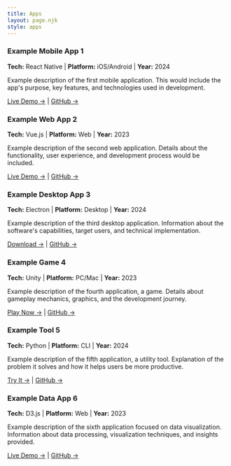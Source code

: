 ```yaml
---
title: Apps
layout: page.njk
style: apps
---
```


<div class="apps-grid">

<div class="app-item">

### Example Mobile App 1

**Tech:** React Native | **Platform:** iOS/Android | **Year:** 2024

Example description of the first mobile application. This would include the app's purpose, key features, and technologies used in development.

[Live Demo →](#demo1) | [GitHub →](#github1)

</div>

<div class="app-item">

### Example Web App 2

**Tech:** Vue.js | **Platform:** Web | **Year:** 2023

Example description of the second web application. Details about the functionality, user experience, and development process would be included.

[Live Demo →](#demo2) | [GitHub →](#github2)

</div>

<div class="app-item">

### Example Desktop App 3

**Tech:** Electron | **Platform:** Desktop | **Year:** 2024

Example description of the third desktop application. Information about the software's capabilities, target users, and technical implementation.

[Download →](#demo3) | [GitHub →](#github3)

</div>

<div class="app-item">

### Example Game 4

**Tech:** Unity | **Platform:** PC/Mac | **Year:** 2023

Example description of the fourth application, a game. Details about gameplay mechanics, graphics, and the development journey.

[Play Now →](#demo4) | [GitHub →](#github4)

</div>

<div class="app-item">

### Example Tool 5

**Tech:** Python | **Platform:** CLI | **Year:** 2024

Example description of the fifth application, a utility tool. Explanation of the problem it solves and how it helps users be more productive.

[Try It →](#demo5) | [GitHub →](#github5)

</div>

<div class="app-item">

### Example Data App 6

**Tech:** D3.js | **Platform:** Web | **Year:** 2023

Example description of the sixth application focused on data visualization. Information about data processing, visualization techniques, and insights provided.

[Live Demo →](#demo6) | [GitHub →](#github6)

</div>

</div>